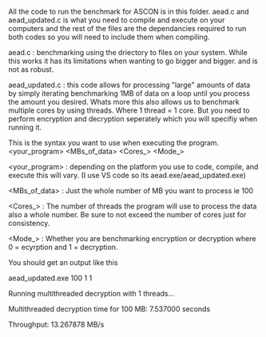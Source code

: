 All the code to run the benchmark for ASCON is in this folder. aead.c and aead_updated.c is what you need to compile and execute on your computers and the rest of the files are the dependancies required to run both codes so you will need to include them when compiling.

aead.c : benchmarking using the driectory to files on your system. While this works it has its limitations when wanting to go bigger and bigger. and is not as robust.

aead_updated.c : this code allows for processing "large" amounts of data by simply iterating benchmarking 1MB of data on a loop until you process the amount you desired. Whats more this also allows us to benchmark multiple cores by using threads. Where 1 thread = 1 core. But you need to perform encryption and decryption seperately which you will specifiy when running it.

This is the syntax you want to use when executing the program. <your_program> <MBs_of_data> <Cores_> <Mode_>

<your_program> : depending on the platform you use to code, compile, and execute this will vary. (I use VS code so its aead.exe/aead_updated.exe)

<MBs_of_data> : Just the whole number of MB you want to process ie 100

<Cores_> : The number of threads the program will use to process the data also a whole number. Be sure to not exceed the number of cores just for consistency.

<Mode_> : Whether you are benchmarking encryption or decryption where 0 = ecyrption and 1 = decryption.

You should get an output like this

aead_updated.exe 100 1 1

Running multithreaded decryption with 1 threads...

Multithreaded decryption time for 100 MB: 7.537000 seconds

Throughput: 13.267878 MB/s
